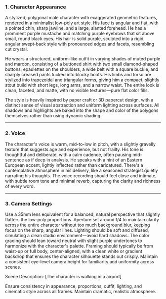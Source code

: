 ### **1. Character Appearance**

A stylized, polygonal male character with exaggerated geometric features, rendered in a minimalist low-poly art style. His face is angular and flat, with a pointed chin, sharp jawline, and a large, slanted forehead. He has a prominent purple mustache and matching purple eyebrows that sit above small, round black eyes. His hair is solid purple, sculpted into a rigid, angular swept-back style with pronounced edges and facets, resembling cut crystal.

He wears a structured, uniform-like outfit in varying shades of muted purple and maroon, consisting of a buttoned shirt with two small diamond-shaped buttons, epaulettes on the shoulders, a wide belt with a square buckle, and sharply creased pants tucked into blocky boots. His limbs and torso are stylized into trapezoidal and triangular forms, giving him a compact, slightly stout build with short legs, long arms, and a narrow waist. The entire look is clean, faceted, and matte, with no visible textures—pure flat color fills.

The style is heavily inspired by paper craft or 3D papercut design, with a distinct sense of visual abstraction and uniform lighting across surfaces. All shadows and highlights are baked into the shape and color of the polygons themselves rather than using dynamic shading.

---

### **2. Voice**

The character's voice is warm, mid-to-low in pitch, with a slightly gravelly texture that suggests age and experience, but not frailty. His tone is thoughtful and deliberate, with a calm cadence, often pausing mid-sentence as if deep in analysis. He speaks with a hint of an Eastern European accent, lightly inflected rather than caricatured. There's a contemplative atmosphere in his delivery, like a seasoned strategist quietly narrating his thoughts. The voice recording should feel close and intimate, with subtle room tone and minimal reverb, capturing the clarity and richness of every word.

---

### **3. Camera Settings**

Use a 35mm lens equivalent for a balanced, natural perspective that slightly flatters the low-poly proportions. Aperture set around f/4 to maintain clarity across the entire character without too much background blur, keeping focus on the sharp, angular lines. Lighting should be soft and diffused, simulating a clean studio environment—avoid hard shadows. The color grading should lean toward neutral with slight purple undertones to harmonize with the character's palette. Framing should typically be from waist-up or full body, center-aligned, with a clean white or gradient backdrop that ensures the character silhouette stands out crisply. Maintain a consistent eye-level camera height for familiarity and uniformity across scenes.

Scene Description: [The character is walking in a airport]

Ensure consistency in appearance, proportions, outfit, lighting, and cinematic style across all frames. Maintain dramatic, realistic atmosphere.